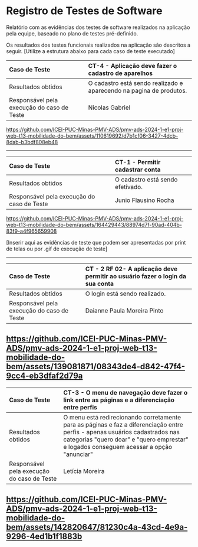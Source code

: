 # Registro de Testes de Software

Relatório com as evidências dos testes de software realizados na aplicação pela equipe, baseado no plano de testes pré-definido.

Os resultados dos testes funcionais realizados na aplicação são descritos a seguir. [Utilize a estrutura abaixo para cada caso de teste executado]

|Caso de Teste    | CT-4 - Aplicação deve fazer o cadastro de aparelhos |
|:---|:---|
| Resultados obtidos | O cadastro está sendo realizado e aparecendo na pagina de produtos.  |
| Responsável pela execução do caso de Teste | Nicolas Gabriel |


https://github.com/ICEI-PUC-Minas-PMV-ADS/pmv-ads-2024-1-e1-proj-web-t13-mobilidade-do-bem/assets/110619692/d7b1cf06-3427-4dcb-8dab-b3bdf808eb48


------------------------------------------------------------------------------------------------------------------------------------------

|Caso de Teste    | CT-1 - Permitir cadastrar conta |
|:---|:---|
| Resultados obtidos | O cadastro está sendo efetivado.  |
| Responsável pela execução do caso de Teste | Junio Flausino Rocha |

https://github.com/ICEI-PUC-Minas-PMV-ADS/pmv-ads-2024-1-e1-proj-web-t13-mobilidade-do-bem/assets/164429443/88974d7f-90ad-404b-83f9-a4f965659908


[Inserir aqui as evidências de teste que podem ser apresentadas por print de telas ou por .gif de execução de teste]


---------------------------------------------------------------------------------------------------------------------------------------------
|Caso de Teste    | CT - 2 RF 02- A aplicação deve permitir ao usuário fazer o login da sua conta |
|:---|:---|
| Resultados obtidos | O login está sendo realizado.  |
| Responsável pela execução do caso de Teste | Daianne Paula Moreira Pinto |


https://github.com/ICEI-PUC-Minas-PMV-ADS/pmv-ads-2024-1-e1-proj-web-t13-mobilidade-do-bem/assets/139081871/08343de4-d842-47f4-9cc4-eb3dfaf2d79a
---------------------------------------------------------------------------------------------------------------------------------------------
|Caso de Teste    | CT-3 - O menu de navegação deve fazer o link entre as páginas e a diferenciação entre perfis |
|:---|:---|
| Resultados obtidos | O menu está redirecionando corretamente para as páginas e faz a diferenciação entre perfis - apenas usuários cadastrados nas categorias "quero doar" e "quero emprestar" e logados conseguem acessar a opção "anunciar"  |
| Responsável pela execução do caso de Teste | Letícia Moreira |

https://github.com/ICEI-PUC-Minas-PMV-ADS/pmv-ads-2024-1-e1-proj-web-t13-mobilidade-do-bem/assets/142820647/81230c4a-43cd-4e9a-9296-4ed1b1f1883b
------------------------------------------------------------------------------------------------------------------------------------------





